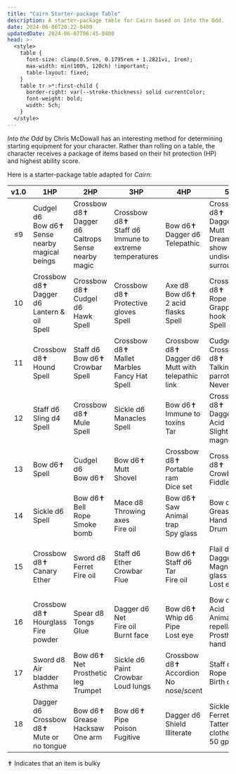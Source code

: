 ```yaml
---
title: "Cairn Starter-package Table"
description: A starter-package table for Cairn based on Into the Odd.
date: 2024-06-06T20:22-0400
updatedDate: 2024-06-07T06:45-0400
head: >-
  <style>
    table {
      font-size: clamp(0.5rem, 0.1795rem + 1.2821vi, 1rem);
      max-width: min(100%, 120ch) !important;
      table-layout: fixed;
    }
    table tr >*:first-child {
      border-right: var(--stroke-thickness) solid currentColor;
      font-weight: bold;
      width: 5ch;
    }
  </style>
---
```


_Into the Odd_ by Chris McDowall has an interesting method for determining
starting equipment for your character. Rather than rolling on a table, the
character receives a package of items based on their hit protection (HP) and
highest ability score.

Here is a starter-package table adapted for _Cairn_:

| v1.0 | 1HP                                                 | 2HP                                                         | 3HP                                                        | 4HP                                                    | 5HP                                                                            | 6HP                                                         |
| :--: | --------------------------------------------------- | ----------------------------------------------------------- | ---------------------------------------------------------- | ------------------------------------------------------ | ------------------------------------------------------------------------------ | ----------------------------------------------------------- |
|  ≤9  | Cudgel d6<br>Bow d6✝<br>Sense nearby magical beings | Crossbow d8✝<br>Dagger d6<br>Caltrops<br>Sense nearby magic | Crossbow d8✝<br>Staff d6<br>Immune to extreme temperatures | Bow d6✝<br>Dagger d6<br>Telepathic                     | Crossbow d8✝<br>Dagger d6<br>Mutt<br>Dreams show you undiscovered surroundings | Crossbow d8✝<br>Dagger d6<br>Caltrops<br>Iron limb<br>Spell |
|  10  | Crossbow d8✝<br>Dagger d6<br>Lantern & oil<br>Spell | Crossbow d8✝<br>Cudgel d6<br>Hawk<br>Spell                  | Crossbow d8✝<br>Protective gloves<br>Spell                 | Axe d8<br>Bow d6✝<br>2 acid flasks<br>Spell            | Crossbow d8✝<br>Rope<br>Grappling hook<br>Spell                                | Crossbow d8✝<br>Cudgel d6<br>Eagle<br>Poison                |
|  11  | Crossbow d8✝<br>Hound<br>Spell                      | Staff d6<br>Bow d6✝<br>Crowbar<br>Spell                     | Crossbow d8✝<br>Mallet<br>Marbles<br>Fancy Hat<br>Spell    | Crossbow d8✝<br>Dagger d6<br>Mutt with telepathic link | Cudgel d6<br>Crossbow d8✝<br>Talking parrot<br>Never sleep                     | Sickle d6<br>Fire powder<br>Tar<br>Dark vision              |
|  12  | Staff d6<br>Sling d4<br>Spell                       | Crossbow d8✝<br>Mule<br>Spell                               | Sickle d6<br>Manacles<br>Spell                             | Bow d6✝<br>Immune to toxins<br>Tar                     | Crossbow d8✝<br>Dagger d6<br>Acid<br>Slightly magnetic                         | Spear d8<br>Cudgel d6<br>Chain                              |
|  13  | Bow d6✝<br>Spell                                    | Cudgel d6<br>Bow d6✝                                        | Bow d6✝<br>Mutt<br>Shovel                                  | Crossbow d8✝<br>Portable ram<br>Dice set               | Crossbow d8✝<br>Crowbar<br>Fiddle                                              | Sword d8<br>Rum<br>Fire powder                              |
|  14  | Sickle d6<br>Spell                                  | Bow d6✝<br>Bell<br>Rope<br>Smoke bomb                       | Mace d8<br>Throwing axes<br>Fire oil                       | Bow d6✝<br>Saw<br>Animal trap<br>Spy glass             | Bow d6✝<br>Grease<br>Hand drill<br>Drum                                        | Staff d6<br>Fire oil<br>Mirror                              |
|  15  | Crossbow d8✝<br>Canary<br>Ether                     | Sword d8<br>Ferret<br>Fire oil                              | Staff d6<br>Ether<br>Crowbar<br>Flue                       | Bow d6✝<br>Staff d6<br>Tar<br>Fire oil                 | Flail d8<br>Dagger d6<br>Magnifying glass<br>Lost eye                          | Bow d6✝<br>Cudgel d6<br>Fire powder<br>Saw                  |
|  16  | Crossbow d8✝<br>Hourglass<br>Fire powder            | Spear d8<br>Tongs<br>Glue                                   | Dagger d6<br>Net<br>Fire oil<br>Burnt face                 | Bow d6✝<br>Whip d6<br>Pipe<br>Lost eye                 | Bow d6✝<br>Acid<br>Animal repellant<br>Prosthetic hand                         | Bow d6✝<br>Fire powder<br>Shovel<br>Glowing eyes            |
|  17  | Sword d8<br>Air bladder<br>Asthma                   | Bow d6✝<br>Net<br>Prosthetic leg<br>Trumpet                 | Sickle d6<br>Paint<br>Crowbar<br>Loud lungs                | Crossbow d8✝<br>Accordion<br>No nose/scent             | Staff d6<br>Rope<br>Birth defect                                               | Axe d8<br>Sling d4                                          |
|  18  | Dagger d6<br>Crossbow d8✝<br>Mute or no tongue      | Bow d6✝<br>Grease<br>Hacksaw<br>One arm                     | Bow d6✝<br>Pipe<br>Poison<br>Fugitive                      | Dagger d6<br>Shield<br>Illiterate                      | Sickle d6<br>Ferret<br>Tattered clothes<br>50 gp debt                          | Staff d6<br>Pigeon<br>Disfigured                            |

✝ Indicates that an item is bulky
